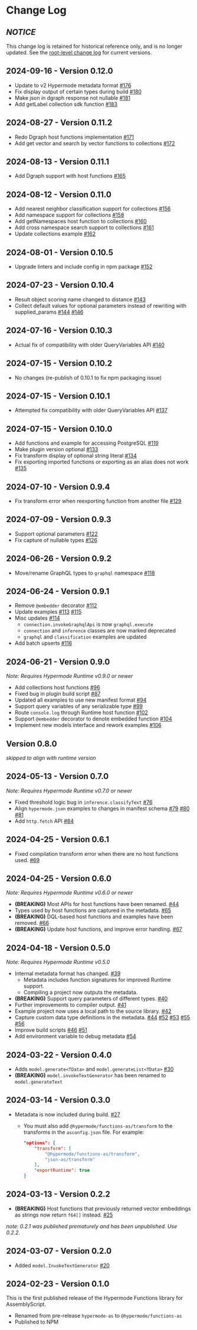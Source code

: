 # Change Log

## *NOTICE*

This change log is retained for historical reference only, and is no longer updated.
See the [root-level change log](../../CHANGELOG.md) for current versions.

## 2024-09-16 - Version 0.12.0

- Update to v2 Hypermode metadata format [#176](https://github.com/hypermodeinc/functions-as/pull/176)
- Fix display output of certain types during build [#180](https://github.com/hypermodeinc/functions-as/pull/180)
- Make json in dgraph response not nullable [#181](https://github.com/hypermodeinc/functions-as/pull/181)
- Add getLabel collection sdk function [#183](https://github.com/hypermodeinc/functions-as/pull/183)

## 2024-08-27 - Version 0.11.2

- Redo Dgraph host functions implementation [#171](https://github.com/hypermodeinc/functions-as/pull/171)
- Add get vector and search by vector functions to collections [#172](https://github.com/hypermodeinc/functions-as/pull/172)

## 2024-08-13 - Version 0.11.1

- Add Dgraph support with host functions [#165](https://github.com/hypermodeinc/functions-as/pull/165)

## 2024-08-12 - Version 0.11.0

- Add nearest neighbor classification support for collections [#156](https://github.com/hypermodeinc/functions-as/pull/156)
- Add namespace support for collections [#158](https://github.com/hypermodeinc/functions-as/pull/158)
- Add getNamespaces host function to collections [#160](https://github.com/hypermodeinc/functions-as/pull/160)
- Add cross namespace search support to collections [#161](https://github.com/hypermodeinc/functions-as/pull/161)
- Update collections example [#162](https://github.com/hypermodeinc/functions-as/pull/162)

## 2024-08-01 - Version 0.10.5

- Upgrade linters and include config in npm package [#152](https://github.com/hypermodeinc/functions-as/pull/152)

## 2024-07-23 - Version 0.10.4

- Result object scoring name changed to distance [#143](https://github.com/hypermodeinc/functions-as/pull/143)
- Collect default values for optional parameters instead of rewriting with supplied_params [#144](https://github.com/hypermodeinc/functions-as/pull/144) [#146](https://github.com/hypermodeinc/functions-as/pull/146)

## 2024-07-16 - Version 0.10.3

- Actual fix of compatibility with older QueryVariables API [#140](https://github.com/hypermodeinc/functions-as/pull/140)

## 2024-07-15 - Version 0.10.2

- No changes (re-publish of 0.10.1 to fix npm packaging issue)

## 2024-07-15 - Version 0.10.1

- Attempted fix compatibility with older QueryVariables API [#137](https://github.com/hypermodeinc/functions-as/pull/137)

## 2024-07-15 - Version 0.10.0

- Add functions and example for accessing PostgreSQL [#119](https://github.com/hypermodeinc/functions-as/pull/119)
- Make plugin version optional [#133](https://github.com/hypermodeinc/functions-as/pull/133)
- Fix transform display of optional string literal [#134](https://github.com/hypermodeinc/functions-as/pull/134)
- Fix exporting imported functions or exporting as an alias does not work [#135](https://github.com/hypermodeinc/functions-as/pull/135)

## 2024-07-10 - Version 0.9.4

- Fix transform error when reexporting function from another file [#129](https://github.com/hypermodeinc/functions-as/pull/129)

## 2024-07-09 - Version 0.9.3

- Support optional parameters [#122](https://github.com/hypermodeinc/functions-as/pull/122)
- Fix capture of nullable types [#126](https://github.com/hypermodeinc/functions-as/pull/126)

## 2024-06-26 - Version 0.9.2

- Move/rename GraphQL types to `graphql` namespace [#118](https://github.com/hypermodeinc/functions-as/pull/118)

## 2024-06-24 - Version 0.9.1

- Remove `@embedder` decorator [#112](https://github.com/hypermodeinc/functions-as/pull/112)
- Update examples [#113](https://github.com/hypermodeinc/functions-as/pull/113) [#115](https://github.com/hypermodeinc/functions-as/pull/115)
- Misc updates [#114](https://github.com/hypermodeinc/functions-as/pull/114)
  - `connection.invokeGraphqlApi` is now `graphql.execute`
  - `connection` and `inference` classes are now marked deprecated
  - `graphql` and `classification` examples are updated
- Add batch upserts [#116](https://github.com/hypermodeinc/functions-as/pull/116)

## 2024-06-21 - Version 0.9.0

_Note: Requires Hypermode Runtime v0.9.0 or newer_

- Add collections host functions [#96](https://github.com/hypermodeinc/functions-as/pull/96)
- Fixed bug in plugin build script [#87](https://github.com/gohypermode/functions-as/pull/87)
- Updated all examples to use new manifest format [#94](https://github.com/gohypermode/functions-as/pull/94)
- Support query variables of any serializable type [#99](https://github.com/gohypermode/functions-as/pull/99)
- Route `console.log` through Runtime host function [#102](https://github.com/gohypermode/functions-as/pull/102)
- Support `@embedder` decorator to denote embedded function [#104](https://github.com/hypermodeinc/functions-as/pull/104)
- Implement new models interface and rework examples [#106](https://github.com/hypermodeinc/functions-as/pull/106)

## Version 0.8.0

_skipped to align with runtime version_

## 2024-05-13 - Version 0.7.0

_Note: Requires Hypermode Runtime v0.7.0 or newer_

- Fixed threshold logic bug in `inference.classifyText` [#76](https://github.com/hypermodeinc/functions-as/pull/76)
- Align `hypermode.json` examples to changes in manifest schema [#79](https://github.com/hypermodeinc/functions-as/pull/79) [#80](https://github.com/hypermodeinc/functions-as/pull/80) [#81](https://github.com/hypermodeinc/functions-as/pull/81)
- Add `http.fetch` API [#84](https://github.com/hypermodeinc/functions-as/pull/84)

## 2024-04-25 - Version 0.6.1

- Fixed compilation transform error when there are no host functions used. [#69](https://github.com/hypermodeinc/functions-as/pull/69)

## 2024-04-25 - Version 0.6.0

_Note: Requires Hypermode Runtime v0.6.0 or newer_

- **(BREAKING)** Most APIs for host functions have been renamed. [#44](https://github.com/hypermodeinc/functions-as/pull/44)
- Types used by host functions are captured in the metadata. [#65](https://github.com/hypermodeinc/functions-as/pull/65)
- **(BREAKING)** DQL-based host functions and examples have been removed. [#66](https://github.com/hypermodeinc/functions-as/pull/66)
- **(BREAKING)** Update host functions, and improve error handling. [#67](https://github.com/hypermodeinc/functions-as/pull/67)

## 2024-04-18 - Version 0.5.0

_Note: Requires Hypermode Runtime v0.5.0_

- Internal metadata format has changed. [#39](https://github.com/hypermodeinc/functions-as/pull/39)
  - Metadata includes function signatures for improved Runtime support.
  - Compiling a project now outputs the metadata.
- **(BREAKING)** Support query parameters of different types. [#40](https://github.com/hypermodeinc/functions-as/pull/40)
- Further improvements to compiler output. [#41](https://github.com/hypermodeinc/functions-as/pull/41)
- Example project now uses a local path to the source library. [#42](https://github.com/hypermodeinc/functions-as/pull/42)
- Capture custom data type definitions in the metadata. [#44](https://github.com/hypermodeinc/functions-as/pull/44) [#52](https://github.com/hypermodeinc/functions-as/pull/52) [#53](https://github.com/hypermodeinc/functions-as/pull/53) [#55](https://github.com/hypermodeinc/functions-as/pull/55) [#56](https://github.com/hypermodeinc/functions-as/pull/56)
- Improve build scripts [#46](https://github.com/hypermodeinc/functions-as/pull/46) [#51](https://github.com/hypermodeinc/functions-as/pull/51)
- Add environment variable to debug metadata [#54](https://github.com/hypermodeinc/functions-as/pull/54)

## 2024-03-22 - Version 0.4.0

- Adds `model.generate<TData>` and `model.generateList<TData>` [#30](https://github.com/hypermodeinc/functions-as/pull/30)
- **(BREAKING)** `model.invokeTextGenerator` has been renamed to `model.generateText`

## 2024-03-14 - Version 0.3.0

- Metadata is now included during build. [#27](https://github.com/hypermodeinc/functions-as/pull/27)

  - You must also add `@hypermode/functions-as/transform` to the transforms in the `asconfig.json` file. For example:

    ```json
    "options": {
        "transform": [
            "@hypermode/functions-as/transform",
            "json-as/transform"
        ],
        "exportRuntime": true
    }
    ```

## 2024-03-13 - Version 0.2.2

- **(BREAKING)** Host functions that previously returned vector embeddings as strings now return `f64[]` instead. [#25](https://github.com/hypermodeinc/functions-as/pull/25)

_note: 0.2.1 was published prematurely and has been unpublished. Use 0.2.2._

## 2024-03-07 - Version 0.2.0

- Added `model.InvokeTextGenerator` [#20](https://github.com/hypermodeinc/functions-as/pull/20)

## 2024-02-23 - Version 0.1.0

This is the first published release of the Hypermode Functions library for AssemblyScript.

- Renamed from pre-release `hypermode-as` to `@hypermode/functions-as`
- Published to NPM
